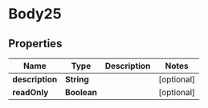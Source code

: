 
# Body25

## Properties
Name | Type | Description | Notes
------------ | ------------- | ------------- | -------------
**description** | **String** |  |  [optional]
**readOnly** | **Boolean** |  |  [optional]



